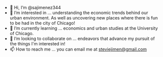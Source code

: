 - 👋 Hi, I’m @sajimenez344
- 👀 I’m interested in ... understanding the economic trends behind our urban environment. As well as uncovering new places where there is fun to be had in the city of Chicago!
- 🌱 I’m currently learning ... economics and urban studies at the University of Chicago.
- 💞️ I’m looking to collaborate on ... endeavors that advance my pursuit of the things I'm interested in!
- 📫 How to reach me ... you can email me at steviejimen@gmail.com

<!---
sajimenez344/sajimenez344 is a ✨ special ✨ repository because its `README.md` (this file) appears on your GitHub profile.
You can click the Preview link to take a look at your changes.
--->

